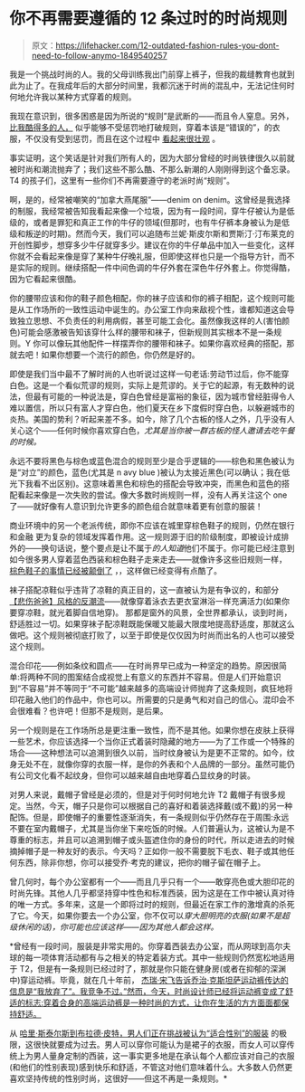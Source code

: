 # 你不再需要遵循的 12 条过时的时尚规则

> 原文：<https://lifehacker.com/12-outdated-fashion-rules-you-dont-need-to-follow-anymo-1849540257>

我是一个挑战时尚的人。我的父母训练我出门前穿上裤子，但我的裁缝教育也就到此为止了。在我成年后的大部分时间里，我都沉迷于时尚的混乱中，无法记住何时何地允许我以某种方式穿着的规则。

我现在意识到，很多困惑是因为所说的“规则”是武断的——而且令人窒息。另外， [比我酷得多的人，](https://lifehacker.com/6-design-trends-the-internet-is-obsessed-with-1848476533) 似乎能够不受惩罚地打破规则，穿着本该是“错误的”，的衣服，不仅没有受到惩罚，而且在这个过程中 [看起来很壮观](https://lifehacker.com/how-to-wear-vintage-clothing-without-destroying-it-1849505184) 。

事实证明，这个笑话是针对我们所有人的，因为大部分曾经的时尚铁律很久以前就被时尚和潮流抛弃了；我们这些不那么酷、不那么新潮的人刚刚得到这个备忘录。T4 的孩子们，这里有一些你们不再需要遵守的老派时尚“规则”。

啊，是的，经常被嘲笑的“加拿大燕尾服”——denim on denim。这曾经是我选择的制服，我经常被告知我看起来像一个垃圾，因为有一段时间，穿牛仔被认为是低级的，或者是罪犯和真正工作的牛仔的领域(但那时，也有牛仔裤本身被认为是低级和叛逆的时期)。然而今天，我们可以追随布兰妮·斯皮尔斯和贾斯汀·汀布莱克的开创性脚步，想穿多少牛仔就穿多少。建议在你的牛仔单品中加入一些变化，这样你就不会看起来像是穿了某种牛仔晚礼服，但即使这样也只是一个指导方针，而不是实际的规则。继续搭配一件中间色调的牛仔外套在深色牛仔外套上。你觉得酷，因为它看起来很酷。

你的腰带应该和你的鞋子颜色相配，你的袜子应该和你的裤子相配，这个规则可能是从工作场所的一致性运动中诞生的。办公室工作向来敌视个性，谁都知道这会导致独立思想、不负责任的利用病假，甚至可能工会化。虽然像我这样的人(害怕颜色)可能会感激被告知该穿什么样的腰带和袜子，但新规则其实根本不是一条规则。Y 你可以像玩其他配件一样摆弄你的腰带和袜子。如果你喜欢经典的搭配，那就去吧！如果你想要一个流行的颜色，你仍然是好的。

即使是我们当中最不了解时尚的人也听说过这样一句老话:劳动节过后，你不能穿白色。这是一个看似荒谬的规则，实际上是荒谬的。关于它的起源，有无数种[](https://www.southernliving.com/holidays-occasions/labor-day/why-cant-you-wear-white-after-labor-day)的说法，但最有可能的一种说法是，穿白色曾经是富裕的象征，因为城市曾经脏得令人难以置信，所以只有富人才穿白色，他们夏天在乡下度假时穿白色，以躲避城市的炎热。美国的势利？听起来差不多。如今，除了几个古板的怪人之外，几乎没有人关心这个——任何时候你喜欢穿白色，*尤其是当你被一群古板的怪人邀请去吃午餐的时候。*

永远不要将黑色与棕色或蓝色混合的规则至少是合乎逻辑的——棕色和黑色被认为是“对立”的颜色，蓝色(尤其是 n avy blue )被认为太接近黑色(可以确认；我在低光下我看不出区别)。这意味着黑色和棕色的搭配会导致冲突，而黑色和蓝色的搭配看起来像是一次失败的尝试。像大多数时尚规则一样，没有人再关注这个 one 了——就好像有人意识到允许更多的颜色组合就意味着更有创意的服装！

商业环境中的另一个老派传统，即你不应该在城里穿棕色鞋子的规则，仍然在银行和金融 更为复杂的领域发挥着作用。这一规则源于旧的阶级制度，即被设计成排外的——换句话说，整个要点是让不属于*的人知道*他们不属于。你可能已经注意到如今很多男人穿着蓝色西装和棕色鞋子走来走去——就像许多这些旧规则一样， [棕色鞋子的事情已经被颠倒了](https://www.permanentstyle.com/2008/09/the-rules-and-how-to-break-them-no2.html) ，，这样做已经变得有点酷了。

袜子搭配凉鞋似乎违背了凉鞋的真正目的，这一直被认为是有争议的，和部分 [【悲伤爸爸】风格的反潮流](https://www.vice.com/en/article/g5gvwy/socks-with-sandals)——就像穿着泳衣去更衣室淋浴一样充满活力(如果你要穿凉鞋，就光着脚自信地穿)。 那都是窗外的风景，全世界都承认，谈到时尚，舒适胜过一切。如果穿袜子配凉鞋既能保暖又能最大限度地提高舒适度，那就这么做吧。这个规则被彻底打败了，以至于即使是仅仅因为时尚而出名的人也可以接受这个规则。

混合印花——例如条纹和圆点——在时尚界早已成为一种坚定的趋势。原因很简单:将两种不同的图案结合成视觉上有意义的东西并不容易。但是人们开始意识到“不容易”并不等同于“不可能”越来越多的高端设计师抛弃了这条规则，疯狂地将印花融入他们的作品中，你也可以。所需要的只是勇气和对自己的信心。混印会不会很难看？也许吧！但那不是规则，是后果。

另一个规则是在工作场所总是更注重一致性，而不是其他。如果你想在皮肤上获得一些艺术，你应该选择一个当你正式着装时隐藏的地方——为了工作或一个特殊的场合——这种想法可以追溯到很久以前，当时纹身被认为是更不正常的。如今，纹身无处不在，就像你穿的衣服一样，是你的外表和个人品牌的一部分。虽然可能仍有公司文化看不起纹身，但你可以越来越自由地穿着凸显纹身的时装。

对男人来说，戴帽子曾经是必须的，但是对于何时何地允许 T2 戴帽子有很多规定。当然，今天，帽子只是你可以根据自己的喜好和着装选择戴(或不戴)的另一种配饰。但是，即使帽子的重要性逐渐消失，有一条规则似乎仍然存在于周围:永远不要在室内戴帽子，尤其是当你坐下来吃饭的时候。人们普遍认为，这被认为是不尊重的标志，并且可以追溯到帽子或头盔遮住你的身份的时代，所以走进去的时候摘掉帽子是一种友好的表示。今天吗？正如你一般不需要脱下毛衣、鞋子或其他任何东西，除非你想，你可以接受乔·考克的建议，把你的帽子留在帽子上。

曾几何时，每个办公室都有一个——而且几乎只有一个——敢穿亮色或大胆印花的时尚先锋。其他人几乎都坚持穿中性色和标准西装，因为这是在工作中被认真对待的唯一方式。多年来，这是一个即将过时的规则，但最近在家工作的激增真的杀死了它。今天，如果你要去一个办公室，你不仅可以*穿大胆明亮的衣服(如果不是超级休闲的话)，你可能也应该这样——因为其他人都会这样。*

 *曾经有一段时间，服装是非常实用的。你穿着西装去办公室，而从网球到高尔夫球的每一项体育活动都有与之相关的特定着装方式。其中一些规则仍然宽松地适用于 T2，但是有一条规则已经过时了，那就是你只能在健身房(或者在抑郁的深渊中)穿运动裤。毕竟，就在几十年前， [杰瑞·宋飞告诉乔治·克斯坦萨运动裤传达的信息是“我放弃了”。我竞争不过。”然而，今天，时尚设计师已经将运动裤变成了舒适的标志:穿着合身的高端运动裤是一种时尚的方式，让你在生活的方方面面都保持舒适。](https://youtu.be/p_75jKE7hm4)

从 [哈里·斯泰尔斯到布拉德·皮特，男人们正在挑战被认为“适合性别”的服装](https://www.cnn.com/style/article/men-skirts-fashion-history-trends/index.html) 的极限，这很快就要成为过去。男人可以穿你可能认为是裙子的衣服，而女人可以穿传统上为男人量身定制的西装，这一事实更多地是在承认每个人都应该对自己的衣服(和他们的性别表现)感到快乐和舒适，不管这对他们意味着什么。大多数人仍然更喜欢坚持传统的性别时尚，这很好——但这不再是一条规则。*